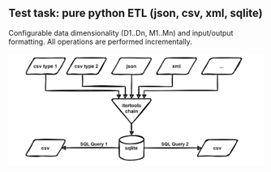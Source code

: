 ## Test task: pure python ETL (json, csv, xml, sqlite)
Configurable data dimensionality (D1..Dn, M1..Mn) and input/output formatting.
All operations are performed incrementally.

![Image](https://raw.githubusercontent.com/tconsta/etl_task/master/docs/etl_diagram.png)